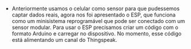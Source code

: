 - Anteriormente usamos o celular como sensor para que pudessemos captar dados reais, agora nos foi apresentado o ESP, que funciona como um minisistema reprogramável que pode ser conectado com um sensor modular. Para usar o ESP precisamos criar um código com o formato Arduino e carregar no dispositivo. No momento, esse código está alimentando um canal do Thingspeak.
